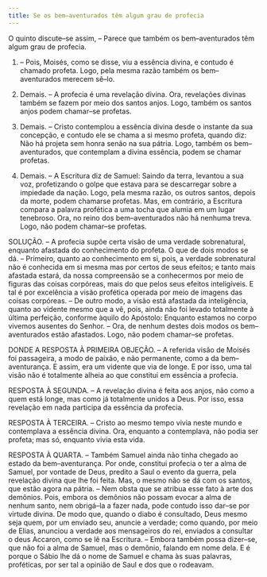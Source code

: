 ```yaml
---
title: Se os bem–aventurados têm algum grau de profecia
---
```


O quinto discute–se assim, – Parece que também os bem–aventurados têm algum grau de profecia.  

1. – Pois, Moisés, como se disse, viu a essência divina, e contudo é chamado profeta. Logo, pela mesma razão também os bem–aventurados merecem sê–lo.  

2. Demais. – A profecia é uma revelação divina. Ora, revelações divinas também se fazem por meio dos santos anjos. Logo, também os santos anjos podem chamar–se profetas.  

3. Demais. – Cristo contemplou a essência divina desde o instante da sua concepção, e contudo ele se chama a si mesmo profeta, quando diz: Não há projeta sem honra senão na sua pátria. Logo, também os bem–aventurados, que contemplam a divina essência, podem se chamar profetas.  

4. Demais. – A Escritura diz de Samuel: Saindo da terra, levantou a sua voz, profetizando o golpe que estava para se descarregar sobre a impiedade da nação. Logo, pela mesma razão, os outros santos, depois da morte, podem chamarse profetas.  Mas, em contrário, a Escritura compara a palavra profética a uma tocha que alumia em um lugar tenebroso. Ora, no reino dos bem–aventurados não há nenhuma treva. Logo, não podem chamar–se profetas.  

SOLUÇÃO. – A profecia supõe certa visão de uma verdade sobrenatural, enquanto afastada do conhecimento do profeta. O que de dois modos se dá. – Primeiro, quanto ao conhecimento em si, pois, a verdade sobrenatural não é conhecida em si mesma mas por certos de seus efeitos; e tanto mais afastada estará, da nossa compreensão se a conhecermos por meio de figuras das coisas corpóreas, mais do que pelos seus efeitos inteligíveis. E tal é por excelência a visão profética operada por meio de imagens das coisas corpóreas. – De outro modo, a visão está afastada da inteligência, quanto ao vidente mesmo que a vê, pois, ainda não foi levado totalmente à última perfeição, conforme àquilo do Apóstolo: Enquanto estamos no corpo vivemos ausentes do Senhor. – Ora, de nenhum destes dois modos os bem–aventurados estão afastados. Logo, não podem chamar–se profetas.  

DONDE A RESPOSTA À PRIMEIRA OBJEÇÃO. – A referida visão de Moisés foi passageira, a modo de paixão, e não permanente, como a da bem–aventurança. E assim, era um vidente que via de longe. E por isso, uma tal visão não é totalmente alheia ao que constitui em essência a profecia.  

RESPOSTA À SEGUNDA. – A revelação divina é feita aos anjos, não como a quem está longe, mas como já totalmente unidos a Deus. Por isso, essa revelação em nada participa da essência da profecia.  

RESPOSTA À TERCEIRA. – Cristo ao mesmo tempo vivia neste mundo e contemplava a essência divina. Ora, enquanto a contemplava, não podia ser profeta; mas só, enquanto vivia esta vida.  

RESPOSTA À QUARTA. – Também Samuel ainda não tinha chegado ao estado da bem–aventurança. Por onde, constitui profecia o ter a alma de Samuel, por vontade de Deus, predito a Saul o evento da guerra, pela revelação divina que lhe foi feita. Mas, o mesmo não se dá com os santos, que estão agora na pátria. – Nem obsta que se atribua esse fato à arte dos demônios. Pois, embora os demônios não possam evocar a alma de nenhum santo, nem obrigá–la a fazer nada, pode contudo isso dar–se por virtude divina. De modo que, quando o diabo é consultado, Deus mesmo seja quem, por um enviado seu, anuncie a verdade; como quando, por meio de Elias, anunciou a verdade aos mensageiros do rei, enviados a consultar o deus Accaron, como se lê na Escritura. – Embora também possa dizer–se, que não foi a alma de Samuel, mas o demônio, falando em nome dela. E é porque o Sábio lhe dá o nome de Samuel e chama às suas palavras, proféticas, por ser tal a opinião de Saul e dos que o rodeavam.
